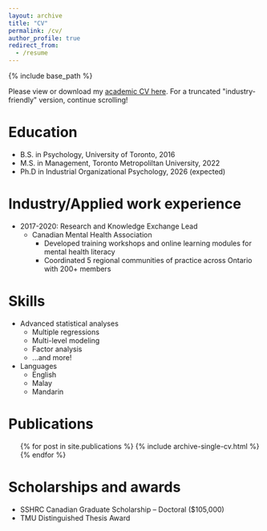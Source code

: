 ```yaml
---
layout: archive
title: "CV"
permalink: /cv/
author_profile: true
redirect_from:
  - /resume
---
```


{% include base_path %}

Please view or download my [academic CV here](http://pearlynhsng.github.io/files/academiccv.pdf). For a truncated "industry-friendly" version, continue scrolling!

Education
======
* B.S. in Psychology, University of Toronto, 2016
* M.S. in Management, Toronto Metropoliltan University, 2022
* Ph.D in Industrial Organizational Psychology, 2026 (expected)

Industry/Applied work experience
======
* 2017-2020: Research and Knowledge Exchange Lead	
  * Canadian Mental Health Association
      + Developed training workshops and online learning modules for mental health literacy 
      + Coordinated 5 regional communities of practice across Ontario with 200+ members

Skills
======
* Advanced statistical analyses
  * Multiple regressions
  * Multi-level modeling
  * Factor analysis
  * ...and more! 
* Languages
  * English
  * Malay
  * Mandarin

Publications
======
  <ul>{% for post in site.publications %}
    {% include archive-single-cv.html %}
  {% endfor %}</ul>
  

Scholarships and awards
======
* SSHRC Canadian Graduate Scholarship – Doctoral ($105,000) 
* TMU Distinguished Thesis Award 
